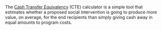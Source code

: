 The [Cash Transfer Equivalency][cte] (CTE) calculator is a simple tool that estimates whether a proposed social intervention is going to produce more value, on average, for the end recipients than simply giving cash away in equal amounts to program costs.

[cte]: https://www.dropbox.com/s/md7c9sxzsgg68cb/Cash%20Transfer%20Equivalency.pdf
